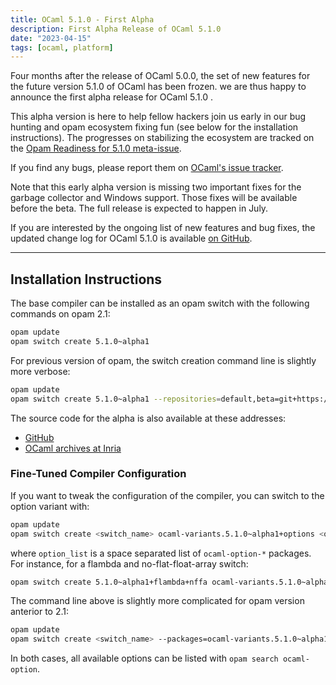 ```yaml
---
title: OCaml 5.1.0 - First Alpha
description: First Alpha Release of OCaml 5.1.0
date: "2023-04-15"
tags: [ocaml, platform]
---
```


Four months after the release of OCaml 5.0.0, the set of new features for the
future version 5.1.0 of OCaml has been frozen. we are thus happy to announce the
first alpha release for OCaml 5.1.0 .

This alpha version is here to help fellow hackers join us early in our bug
hunting and opam ecosystem fixing fun (see below for the installation instructions).
The progresses on stabilizing the ecosystem are tracked on the [Opam Readiness for 5.1.0 meta-issue](https://github.com/ocaml/opam-repository/issues/23669).

If you find any bugs, please report them on  [OCaml's issue tracker](https://github.com/ocaml/ocaml/issues).

Note that this early alpha version is missing two important fixes for the garbage
collector and Windows support. Those fixes will be available before the beta.
The full release is expected to happen in July.

If you are interested by the ongoing list of new features and bug fixes, the
updated change log for OCaml 5.1.0 is available [on GitHub](https://github.com/ocaml/ocaml/blob/5.0/Changes).


---
## Installation Instructions

The base compiler can be installed as an opam switch with the following commands
on opam 2.1:

```bash
opam update
opam switch create 5.1.0~alpha1
```

For previous version of opam, the switch creation command line is slightly more verbose:

```bash
opam update
opam switch create 5.1.0~alpha1 --repositories=default,beta=git+https://github.com/ocaml/ocaml-beta-repository.git
```

The source code for the alpha is also available at these addresses:

* [GitHub](https://github.com/ocaml/ocaml/archive/5.0.0-rc1.tar.gz)
* [OCaml archives at Inria](https://caml.inria.fr/pub/distrib/ocaml-5.0/ocaml-5.0.0~rc1.tar.gz)

### Fine-Tuned Compiler Configuration

If you want to tweak the configuration of the compiler, you can switch to the option variant with:

```bash
opam update
opam switch create <switch_name> ocaml-variants.5.1.0~alpha1+options <option_list>
```

where `option_list` is a space separated list of `ocaml-option-*` packages. For instance, for a flambda and no-flat-float-array switch:

```bash
opam switch create 5.1.0~alpha1+flambda+nffa ocaml-variants.5.1.0~alpha1+options ocaml-option-flambda ocaml-option-no-flat-float-array
```

The command line above is slightly more complicated for opam version anterior to 2.1:


```bash
opam update
opam switch create <switch_name> --packages=ocaml-variants.5.1.0~alpha1+options,<option_list> --repositories=default,beta=git+https://github.com/ocaml/ocaml-beta-repository.git
```
In both cases, all available options can be listed with `opam search ocaml-option`.